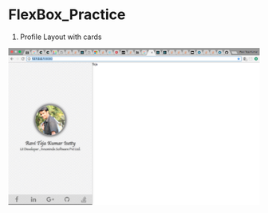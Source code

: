 # FlexBox_Practice

1. Profile Layout with cards
<img src="https://github.com/iravitejakumar/FlexBox_Practice/blob/master/portfolio_card_layout/assets/Screen%20Shot%202017-08-23%20at%202.09.47%20AM.png"/>
